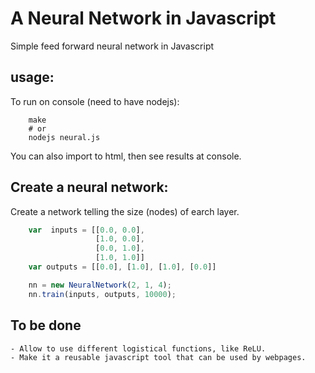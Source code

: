 # A Neural Network in Javascript

Simple feed forward neural network in Javascript


## usage:

To run on console (need to have nodejs):

```shell
    make
    # or
    nodejs neural.js
```

You can also import to html, then see results at console.

## Create a neural network:

Create a network telling the size (nodes) of earch layer.
```javascript
    var  inputs = [[0.0, 0.0],
                   [1.0, 0.0],
                   [0.0, 1.0],
                   [1.0, 1.0]]
    var outputs = [[0.0], [1.0], [1.0], [0.0]]

    nn = new NeuralNetwork(2, 1, 4);
    nn.train(inputs, outputs, 10000);
```

## To be done
    - Allow to use different logistical functions, like ReLU.
    - Make it a reusable javascript tool that can be used by webpages.
